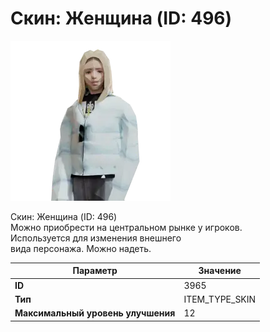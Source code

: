 # Скин: Женщина (ID: 496)

![Item Image](../img/3965.webp?raw=true)

Скин: Женщина (ID: 496)<br>Можно приобрести на центральном рынке у игроков.<br>Используется для изменения внешнего<br>вида персонажа. Можно надеть.


| Параметр | Значение |
|----------|----------|
| **ID** | 3965 |
| **Тип** | ITEM_TYPE_SKIN |
| **Максимальный уровень улучшения** | 12 |

